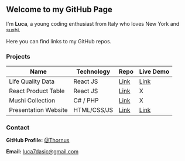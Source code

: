 <link rel="shortcut icon" type="image/x-icon" href="/favicon.ico?">

## Welcome to my GitHub Page

I'm **Luca**, a young coding enthusiast from Italy who loves New York and sushi.

Here you can find links to my GitHub repos.

### Projects

Name                |    Technology    |    Repo                                                |   Live Demo
------------        |   -------------  |-------------                                           |------------
Life Quality Data   |     React JS     | [Link](https://github.com/Thornus/life-quality-data)   | [Link](https://life-quality-data.firebaseapp.com)
React Product Table |     React JS     | [Link](https://github.com/Thornus/react-product-table) |     X
Mushi Collection    |     C# / PHP     | [Link](https://github.com/Thornus/mushi-collection)    |     X
Presentation Website|    HTML/CSS/JS   | [Link](https://github.com/Thornus/presentation-website)| [Link](https://presentation-website-b4506.firebaseapp.com)

### Contact

**GitHub Profile:** [@Thornus](https://github.com/Thornus)

**Email:** luca7dasic@gmail.com
